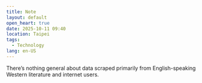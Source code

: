 ```yaml
---
title: Note
layout: default
open_heart: true
date: 2025-10-11 09:40
location: Taipei
tags: 
  - Technology
lang: en-US
---
```


There’s nothing general about data scraped primarily from English-speaking Western literature and  internet users.
